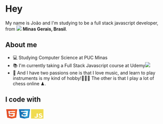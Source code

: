 <h1> Hey</h1>

<p> My name is João and I'm studying to be a full stack javascript developer, from <img src="https://cdn-icons-png.flaticon.com/128/197/197386.png" width="17" /> <b>Minas Gerais, Brasil</b>. </p>

## About me

- 💻 Studying Computer Science at PUC Minas
- 📚 I'm currently taking a Full Stack Javascript course at Udemy<img src="https://logosmarcas.net/wp-content/uploads/2021/11/Udemy-Logo.png" width="30" />
- 🎲 And I have two passions one is that I love music, and learn to play instruments is my kind of hobby!🎸🎻🥁 The other is that I play a lot of chess online ♟.

## I code with
<a href="https://developer.mozilla.org/pt-BR/docs/Web/HTML" target="_blank">
<img align="left" alt="HTML5" height="30" width="40" src="https://raw.githubusercontent.com/devicons/devicon/master/icons/html5/html5-original.svg">
</a>
<a href="https://developer.mozilla.org/pt-BR/docs/Web/CSS" target="_blank">
<img align="left" alt="CSS3" height="30" width="40" src="https://raw.githubusercontent.com/devicons/devicon/master/icons/css3/css3-original.svg">
</a>
<a href="https://developer.mozilla.org/pt-BR/docs/Web/Javascript" target="_blank">
<img align="left" alt="JS" height="30" width="40" src="https://raw.githubusercontent.com/devicons/devicon/master/icons/javascript/javascript-plain.svg">
</a>
